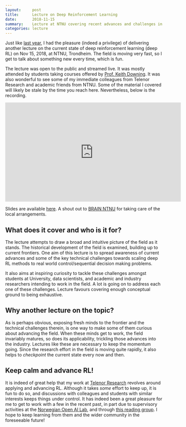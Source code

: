 ```yaml
---
layout:     post
title:      Lecture on Deep Reinforcement Learning
date:       2018-11-15
summary:    Lecture at NTNU covering recent advances and challenges in deep reinforcement learning.
categories: lecture
---
```


Just like [last year](https://www.ntnu.edu/web/ailab/dl_tutorial), I had the pleasure (indeed a privilege) of delivering another lecture on the current state of deep reinforcement learning (deep RL) on Nov 15, 2018, at NTNU, Trondheim. The field is moving very fast, so I get to talk about something new every time, which is fun.

The lecture was open to the public and streamed live. It was mostly attended by students taking courses offered by [Prof. Keith Downing](https://www.ntnu.no/ansatte/keithd). It was also wonderful to see some of my immediate colleagues from Telenor Research and academic friends from NTNU. Some of the material I covered will likely be stale by the time you reach here. Nevertheless, below is the recording.


<p align="center"><iframe width="560" height="315" src="https://www.youtube.com/embed/OTWGrugHRsU" frameborder="0" allow="accelerometer; autoplay; encrypted-media; gyroscope; picture-in-picture" allowfullscreen></iframe></p>


Slides are available [here](https://drive.google.com/file/d/1mDaDiMiq1ZTiAsc6An7FeDNO8tWQYjcC/view). A shout out to [BRAIN NTNU](https://www.brainntnu.no/) for taking care of the local arrangements.

## What does it cover and who is it for?

The lecture attempts to draw a broad and intuitive picture of the field as it stands. The historical development of the field is examined, building up to current frontiers. One aim of this lecture is to spread awareness of current advances and some of the key technical challenges towards scaling deep RL methods to real world control/sequential decision making problems. 

It also aims at inspiring curiosity to tackle these challenges amongst students at University, data scientists, and academic and industry researchers intending to work in the field. A lot is going on to address each one of these challenges. Lecture favours covering enough conceptual ground to being exhaustive.

## Why another lecture on the topic?

As is perhaps obvious, exposing fresh minds to the frontier and the technical challenges therein, is one way to make some of them curious about advancing the field. When these minds get to work, the field invariably matures, so does its applicability, trickling those advances into the industry. Lectures like these are necessary to keep the momentum going. Since the research effort in the field is moving quite rapidly, it also helps to *checkpoint* the current state every now and then. 

## Keep calm and advance RL!

It is indeed of great help that my work at [Telenor Research](https://www.telenor.com/innovation/research/) revolves around applying and advancing RL. Although it takes *some* effort to keep up, it is fun to do so, and discussions with colleagues and students with similar interests keeps things under control. It has indeed been a great pleasure for me to get to work with a few in the recent past, in part due to supervisory activities at the [Norwegian Open AI Lab](https://www.ntnu.edu/web/ailab/), and through [this reading group](https://www.meetup.com/Reinforcement-Learning-Reading-Group/). I hope to keep learning from them and the wider community in the foreseeable future!

